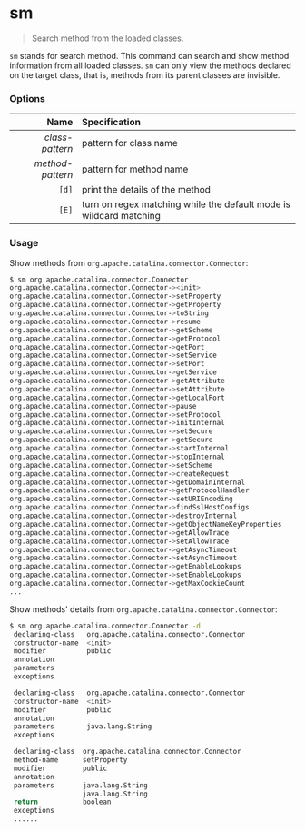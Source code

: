 sm
==

> Search method from the loaded classes.

`sm` stands for search method. This command can search and show method information from all loaded classes. `sm` can only view the methods declared on the target class, that is, methods from its parent classes are invisible.


### Options

|Name|Specification|
|---:|:---|
|*class-pattern*|pattern for class name|
|*method-pattern*|pattern for method name|
|`[d]`|print the details of the method|
|`[E]`|turn on regex matching while the default mode is wildcard matching|

### Usage

Show methods from `org.apache.catalina.connector.Connector`:

```bash
$ sm org.apache.catalina.connector.Connector
org.apache.catalina.connector.Connector-><init>
org.apache.catalina.connector.Connector->setProperty
org.apache.catalina.connector.Connector->getProperty
org.apache.catalina.connector.Connector->toString
org.apache.catalina.connector.Connector->resume
org.apache.catalina.connector.Connector->getScheme
org.apache.catalina.connector.Connector->getProtocol
org.apache.catalina.connector.Connector->getPort
org.apache.catalina.connector.Connector->setService
org.apache.catalina.connector.Connector->setPort
org.apache.catalina.connector.Connector->getService
org.apache.catalina.connector.Connector->getAttribute
org.apache.catalina.connector.Connector->setAttribute
org.apache.catalina.connector.Connector->getLocalPort
org.apache.catalina.connector.Connector->pause
org.apache.catalina.connector.Connector->setProtocol
org.apache.catalina.connector.Connector->initInternal
org.apache.catalina.connector.Connector->setSecure
org.apache.catalina.connector.Connector->getSecure
org.apache.catalina.connector.Connector->startInternal
org.apache.catalina.connector.Connector->stopInternal
org.apache.catalina.connector.Connector->setScheme
org.apache.catalina.connector.Connector->createRequest
org.apache.catalina.connector.Connector->getDomainInternal
org.apache.catalina.connector.Connector->getProtocolHandler
org.apache.catalina.connector.Connector->setURIEncoding
org.apache.catalina.connector.Connector->findSslHostConfigs
org.apache.catalina.connector.Connector->destroyInternal
org.apache.catalina.connector.Connector->getObjectNameKeyProperties
org.apache.catalina.connector.Connector->getAllowTrace
org.apache.catalina.connector.Connector->setAllowTrace
org.apache.catalina.connector.Connector->getAsyncTimeout
org.apache.catalina.connector.Connector->setAsyncTimeout
org.apache.catalina.connector.Connector->getEnableLookups
org.apache.catalina.connector.Connector->setEnableLookups
org.apache.catalina.connector.Connector->getMaxCookieCount
...

```

Show methods' details from `org.apache.catalina.connector.Connector`:

```bash
$ sm org.apache.catalina.connector.Connector -d
 declaring-class   org.apache.catalina.connector.Connector
 constructor-name  <init>
 modifier          public
 annotation
 parameters
 exceptions

 declaring-class   org.apache.catalina.connector.Connector
 constructor-name  <init>
 modifier          public
 annotation
 parameters        java.lang.String
 exceptions

 declaring-class  org.apache.catalina.connector.Connector
 method-name      setProperty
 modifier         public
 annotation
 parameters       java.lang.String
                  java.lang.String
 return           boolean
 exceptions
 ......
```
